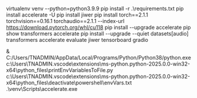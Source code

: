 virtualenv venv --python=python3.9.9
pip install -r .\requirements.txt
pip install accelerate -U
pip install jiwer
pip install torch==2.1.1 torchvision==0.16.1 torchaudio==2.1.1 --index-url https://download.pytorch.org/whl/cu118
pip install --upgrade accelerate
pip show transformers accelerate
pip install --upgrade --quiet datasets[audio] transformers accelerate evaluate jiwer tensorboard gradio

& C:/Users/TNADMIN/AppData/Local/Programs/Python/Python38/python.exe c:\Users\TNADMIN\.vscode\extensions\ms-python.python-2025.0.0-win32-x64\python_files\printEnvVariablesToFile.py c:\Users\TNADMIN\.vscode\extensions\ms-python.python-2025.0.0-win32-x64\python_files\deactivate\powershell\envVars.txt
.\venv\Scripts\accelerate.exe